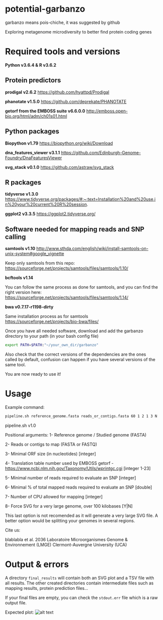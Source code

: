 # potential-garbanzo
garbanzo means pois-chiche, it was suggested by github

Exploring metagenome microdiversity to better find protein coding genes

# Required tools and versions
**Python v3.6.4 & R v3.6.2**

## Protein predictors
**prodigal v2.6.2**
https://github.com/hyattpd/Prodigal

**phanotate v1.5.0**
https://github.com/deprekate/PHANOTATE

**getorf from the EMBOSS suite v6.6.0.0**
http://emboss.open-bio.org/html/adm/ch01s01.html 

## Python packages
**Biopython v1.79**
https://biopython.org/wiki/Download 

**dna_features_viewer v3.1.1**
https://github.com/Edinburgh-Genome-Foundry/DnaFeaturesViewer

**svg_stack v0.1.0**
https://github.com/astraw/svg_stack

## R packages
**tidyverse v1.3.0**
https://www.tidyverse.org/packages/#:~:text=Installation%20and%20use,in%20your%20current%20R%20session.

**ggplot2 v3.3.5**
https://ggplot2.tidyverse.org/

## Software needed for mapping reads and SNP calling
**samtools v1.10**
http://www.sthda.com/english/wiki/install-samtools-on-unix-system#google_vignette

Keep only samtools from this repo:
https://sourceforge.net/projects/samtools/files/samtools/1.10/

**bcftools v1.14**

You can follow the same process as done for samtools, and you can find the right version here:
https://sourceforge.net/projects/samtools/files/samtools/1.14/

**bwa v0.7.17-r1198-dirty**

Same installation process as for samtools
https://sourceforge.net/projects/bio-bwa/files/

Once you have all needed software, download and add the garbanzo directory to your path (in your bash config file) 
```bash
export PATH=$PATH:"~/your_own_dir/garbanzo"
```

Also check that the correct versions of the dependencies are the ones called by default, confusion can happen if you have several versions of the same tool.

You are now ready to use it!

# Usage

Example command: 

```bash
pipeline.sh reference_genome.fasta reads_or_contigs.fasta 60 1 2 1 3 N
```

pipeline.sh v1.0 

Positional arguments: 
1- Reference genome / Studied genome (FASTA)

2- Reads or contigs to map (FASTA or FASTQ)

3- Minimal ORF size (in nucleotides) [integer]

4- Translation table number used by EMBOSS getorf - https://www.ncbi.nlm.nih.gov/Taxonomy/Utils/wprintgc.cgi [integer 1-23]

5- Minimal number of reads required to evaluate an SNP [integer]

6- Minimal % of total mapped reads required to evaluate an SNP [double]

7- Number of CPU allowed for mapping [integer]

8- Force SVG for a very large genome, over 100 kilobases [Y|N]

This last option is not recomended as it will generate a very large SVG file.
A better option would be splitting your genomes in several regions.

Cite us:

blablabla et al. 2036
Laboratoire Microorganismes Genome & Environnement (LMGE)
Clermont-Auvergne University (UCA)

# Output & errors

A directory `final_results` will contain both an SVG plot and a TSV file with all results.
The other created directories contain intermediate files such as mapping results, protein prediction files... 

If your final files are empty, you can check the `stdout.err` file which is a raw output file.

Expected plot:
![alt text](https://drive.google.com/uc?export=view&id=1HxT3jGDoNe_PI3bIvCVX63pbIFZMwIWz)
